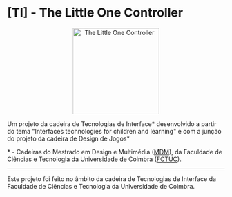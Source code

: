 # [TI] - The Little One Controller

<div align="center">
  <a href="https://youtube.com/shorts/4bLhB_w3Ywo?feature=share" target="_blank">
    <img src="media/the_lttl_one.gif" alt="The Little One Controller" height="200" />
  </a>
</div>

Um projeto da cadeira de Tecnologias de Interface* desenvolvido a partir do tema "Interfaces technologies for children and learning" e com a junção do projeto da cadeira de Design de Jogos*

\* - Cadeiras do Mestrado em Design e Multimédia ([MDM](https://www.dei.uc.pt/mdm/)), da Faculdade de Ciências e Tecnologia da Universidade de Coimbra ([FCTUC](https://www.uc.pt/fctuc/)).

---

Este projeto foi feito no âmbito da cadeira de Tecnologias de Interface da Faculdade de Ciências e Tecnologia da Universidade de Coimbra.
